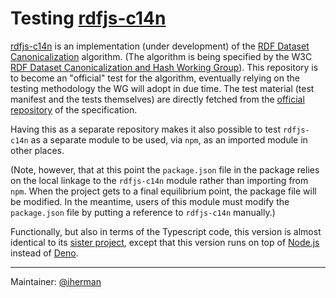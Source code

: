 # Testing [rdfjs-c14n](https://github.com/iherman/rdfjs-c14n)

[rdfjs-c14n](https://github.com/iherman/rdfjs-c14n) is an implementation (under development) of the [RDF Dataset Canonicalization](https://www.w3.org/TR/rdf-canon/) algorithm. (The algorithm is being specified by the W3C [RDF Dataset Canonicalization and Hash Working Group](https://www.w3.org/groups/wg/rch)). This repository is to become an "official" test for the algorithm, eventually relying on the testing methodology the WG will adopt in due time. The test material (test manifest and the tests themselves) are directly fetched from the [official repository](https://github.com/w3c/rdf-canon/) of the specification.

Having this as a separate repository makes it also possible to test `rdfjs-c14n` as a separate module to be used, via `npm`, as an imported module in other places. 

(Note, however, that at this point the `package.json` file in the package relies on the local linkage to the `rdfjs-c14n` module rather than importing from `npm`. When the project gets to a final equilibrium point, the package file will be modified. In the meantime, users of this module must modify the `package.json` file by putting a reference to `rdfjs-c14n` manually.)

Functionally, but also in terms of the Typescript code, this version is almost identical to its [sister project](https://github.com/iherman/rdfjs-c14n-tester-d), except that this version runs on top of [Node.js](https://nodejs.org) instead of [Deno](https://deno.land). 

---
Maintainer: [@iherman](https://github.com/iherman)
